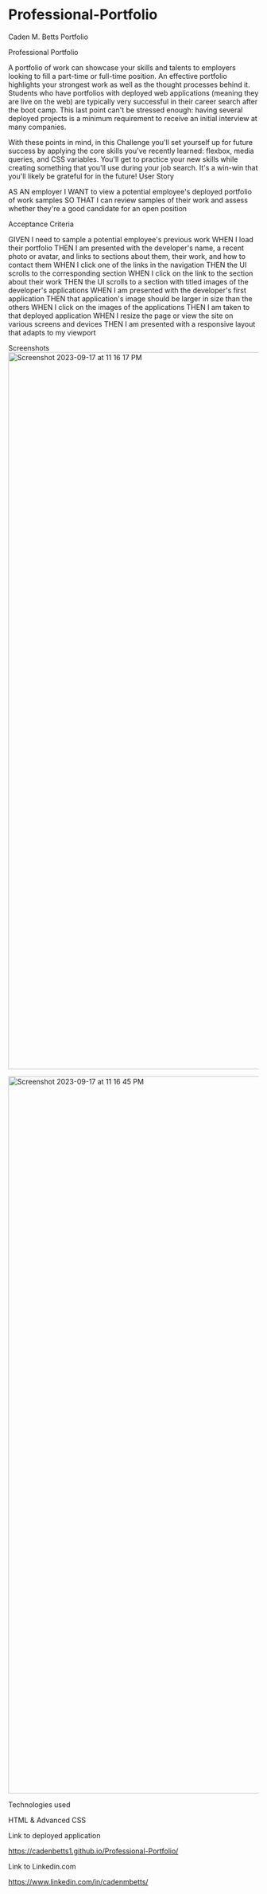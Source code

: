 # Professional-Portfolio
Caden M. Betts Portfolio 

Professional Portfolio

A portfolio of work can showcase your skills and talents to employers looking to fill a part-time or full-time position. An effective portfolio highlights your strongest work as well as the thought processes behind it. Students who have portfolios with deployed web applications (meaning they are live on the web) are typically very successful in their career search after the boot camp. This last point can't be stressed enough: having several deployed projects is a minimum requirement to receive an initial interview at many companies.

With these points in mind, in this Challenge you'll set yourself up for future success by applying the core skills you've recently learned: flexbox, media queries, and CSS variables. You'll get to practice your new skills while creating something that you'll use during your job search. It's a win-win that you'll likely be grateful for in the future!
User Story

AS AN employer
I WANT to view a potential employee's deployed portfolio of work samples
SO THAT I can review samples of their work and assess whether they're a good candidate for an open position

Acceptance Criteria

GIVEN I need to sample a potential employee's previous work
WHEN I load their portfolio
THEN I am presented with the developer's name, a recent photo or avatar, and links to sections about them, their work, and how to contact them
WHEN I click one of the links in the navigation
THEN the UI scrolls to the corresponding section
WHEN I click on the link to the section about their work
THEN the UI scrolls to a section with titled images of the developer's applications
WHEN I am presented with the developer's first application
THEN that application's image should be larger in size than the others
WHEN I click on the images of the applications
THEN I am taken to that deployed application
WHEN I resize the page or view the site on various screens and devices
THEN I am presented with a responsive layout that adapts to my viewport


Screenshots
<img width="1440" alt="Screenshot 2023-09-17 at 11 16 17 PM" src="https://github.com/cadenbetts1/Professional-Portfolio/assets/132243976/5fa8fb82-5874-4b6f-8477-b1a91849cd3d">

<img width="1440" alt="Screenshot 2023-09-17 at 11 16 45 PM" src="https://github.com/cadenbetts1/Professional-Portfolio/assets/132243976/2cbe5952-a4ce-42f1-8b21-73e88b59182d">


Technologies used

HTML & Advanced CSS 

Link to deployed application

https://cadenbetts1.github.io/Professional-Portfolio/



Link to Linkedin.com

https://www.linkedin.com/in/cadenmbetts/
